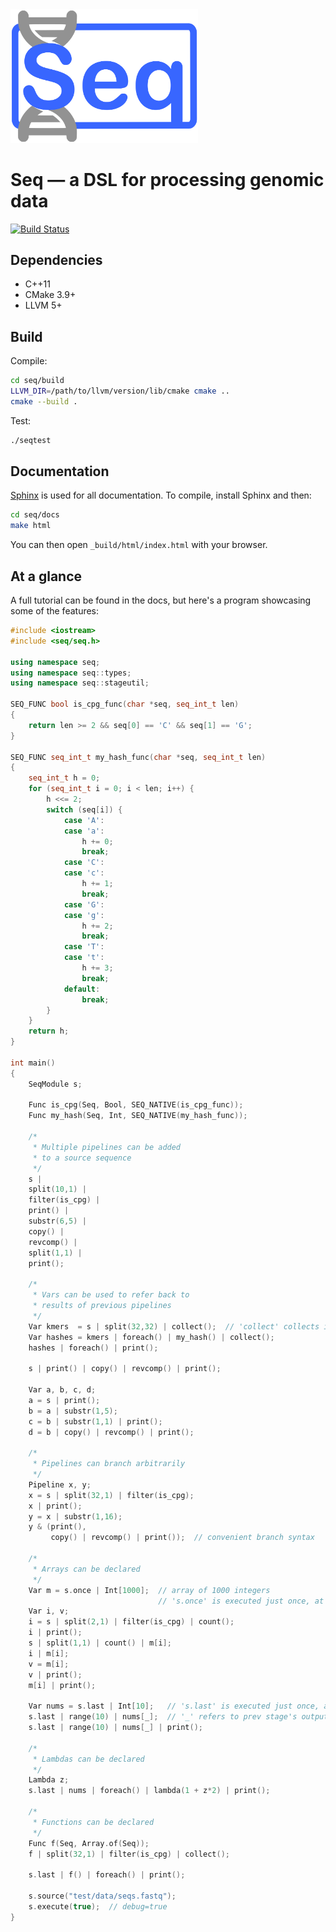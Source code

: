 <img src="resources/logo.png" alt="logo" width="300">

# Seq — a DSL for processing genomic data

[![Build Status](https://travis-ci.com/arshajii/seq.svg?token=QGRVvAxcSasMm4MgJvYL&branch=master)](https://travis-ci.com/arshajii/seq)

## Dependencies

- C++11
- CMake 3.9+
- LLVM 5+

## Build

Compile:

```bash
cd seq/build
LLVM_DIR=/path/to/llvm/version/lib/cmake cmake ..
cmake --build .
```

Test:

```bash
./seqtest
```

## Documentation

[Sphinx](http://www.sphinx-doc.org) is used for all documentation. To compile, install Sphinx and then:

```bash
cd seq/docs
make html
```

You can then open `_build/html/index.html` with your browser.

## At a glance

A full tutorial can be found in the docs, but here's a program showcasing some of the features:

```cpp
#include <iostream>
#include <seq/seq.h>

using namespace seq;
using namespace seq::types;
using namespace seq::stageutil;

SEQ_FUNC bool is_cpg_func(char *seq, seq_int_t len)
{
	return len >= 2 && seq[0] == 'C' && seq[1] == 'G';
}

SEQ_FUNC seq_int_t my_hash_func(char *seq, seq_int_t len)
{
	seq_int_t h = 0;
	for (seq_int_t i = 0; i < len; i++) {
		h <<= 2;
		switch (seq[i]) {
			case 'A':
			case 'a':
				h += 0;
				break;
			case 'C':
			case 'c':
				h += 1;
				break;
			case 'G':
			case 'g':
				h += 2;
				break;
			case 'T':
			case 't':
				h += 3;
				break;
			default:
				break;
		}
	}
	return h;
}

int main()
{
	SeqModule s;

	Func is_cpg(Seq, Bool, SEQ_NATIVE(is_cpg_func));
	Func my_hash(Seq, Int, SEQ_NATIVE(my_hash_func));

	/*
	 * Multiple pipelines can be added
	 * to a source sequence
	 */
	s |
	split(10,1) |
	filter(is_cpg) |
	print() |
	substr(6,5) |
	copy() |
	revcomp() |
	split(1,1) |
	print();

	/*
	 * Vars can be used to refer back to
	 * results of previous pipelines
	 */
	Var kmers  = s | split(32,32) | collect();  // 'collect' collects inputs into an array
	Var hashes = kmers | foreach() | my_hash() | collect();
	hashes | foreach() | print();

	s | print() | copy() | revcomp() | print();

	Var a, b, c, d;
	a = s | print();
	b = a | substr(1,5);
	c = b | substr(1,1) | print();
	d = b | copy() | revcomp() | print();

	/*
	 * Pipelines can branch arbitrarily
	 */
	Pipeline x, y;
	x = s | split(32,1) | filter(is_cpg);
	x | print();
	y = x | substr(1,16);
	y & (print(),
	     copy() | revcomp() | print());  // convenient branch syntax

	/*
	 * Arrays can be declared
	 */
	Var m = s.once | Int[1000];  // array of 1000 integers
	                             // 's.once' is executed just once, at the start
	Var i, v;
	i = s | split(2,1) | filter(is_cpg) | count();
	i | print();
	s | split(1,1) | count() | m[i];
	i | m[i];
	v = m[i];
	v | print();
	m[i] | print();

	Var nums = s.last | Int[10];   // 's.last' is executed just once, at the end
	s.last | range(10) | nums[_];  // '_' refers to prev stage's output
	s.last | range(10) | nums[_] | print();

	/*
	 * Lambdas can be declared
	 */
	Lambda z;
	s.last | nums | foreach() | lambda(1 + z*2) | print();

	/*
	 * Functions can be declared
	 */
	Func f(Seq, Array.of(Seq));
	f | split(32,1) | filter(is_cpg) | collect();

	s.last | f() | foreach() | print();

	s.source("test/data/seqs.fastq");
	s.execute(true);  // debug=true
}
```
